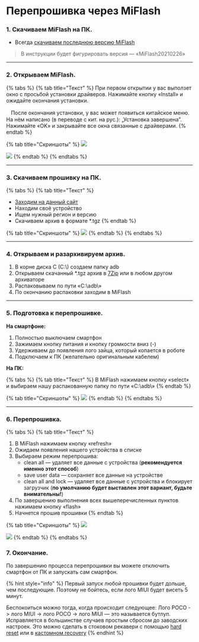 # Перепрошивка через MiFlash

### **1. Скачиваем MiFlash на ПК.**

* Всегда [скачиваем последнюю версию MiFlash](https://xiaomiflashtool.com)

> В инструкции будет фигурировать версия — «MiFlash20210226»

***

### **2. Открываем MiFlash.**

{% tabs %}
{% tab title="Текст" %}
При первом открытии у вас выползет окно с просьбой установки драйверов. Нажимайте кнопку «Install» и ожидайте окончания установки.



ᅠПосле окончания установки, у вас может появиться китайское меню. На нём написано (в переводе с кит. на рус.): „Установка завершена”. Нажимайте «OK» и закрывайте все окна связанные с драйверами.
{% endtab %}

{% tab title="Скриншоты" %}
![](https://telegra.ph/file/07089913ee9b76c105c29.jpg)

![](https://telegra.ph/file/85bdb820f421b094170b0.jpg)
{% endtab %}
{% endtabs %}

***

### **3. Скачиваем прошивку на ПК.**

{% tabs %}
{% tab title="Текст" %}
* [Заходим на данный сайт](https://mirom.ezbox.idv.tw/en/phone/)
* Находим своё устройство
* Ищем нужный регион и версию
* Скачиваем архив в формате \*.tgz
{% endtab %}

{% tab title="Скриншоты" %}
![](https://telegra.ph/file/080b49f87cb796f35b5fb.jpg)
{% endtab %}
{% endtabs %}

***

### **4. Открываем и разархивируем архив.**

1. В корне диска C (C:\\) создаем папку adb
2. Открываем скачанный \*.tgz архив в [7Zip](https://www.7-zip.org) или в любом другом архиваторе
3. Распаковываем по пути «C:\adb\»
4. По окончанию распаковки заходим в MiFlash

***

### **5. Подготовка к перепрошивке.**

**На смартфоне:**

1. Полностью выключаем смартфон
2. Зажимаем кнопку питания и кнопку громкости вниз (-)
3. Удерживаем до появления лого зайца, который копается в роботе
4. Подключаем к ПК (желательно оригинальным кабелем)

**На ПК:**

{% tabs %}
{% tab title="Текст" %}
В MiFlash нажимаем кнопку «select» и выбираем нашу распакованную папку по пути «C:\adb\»
{% endtab %}

{% tab title="Скриншоты" %}
![](https://telegra.ph/file/f7720663d2fff3c4d7237.jpg)
{% endtab %}
{% endtabs %}

***

### **6. Перепрошивка.**

{% tabs %}
{% tab title="Текст" %}


1. В MiFlash нажимаем кнопку «refresh»
2. Ожидаем появления нашего устройства в списке
3. Выбираем режим перепрошива:
   * clean all — удаляет все данные с устройства (**рекомендуется именно этот способ**)
   * save user data — сохраняет все данные на устройстве
   * clean all and lock — удаляет все данные с устройства и блокирует загрузчик (**по умолчанию будет выставлен этот вариант, будьте внимательны!**)
4. По завершению выполнения всех вышеперечисленных пунктов нажимаем кнопку «flash»
5. Начнется прошив прошивки
{% endtab %}

{% tab title="Скриншоты" %}
![](https://telegra.ph/file/e33a42f6a1f29058c50ed.jpg)

![](https://telegra.ph/file/e1170644bb3b6060503b0.jpg)
{% endtab %}
{% endtabs %}



### **7. Окончание.**

По завершению процесса перепрошивки вы можете отключить смартфон от ПК и запускать сам смартфон.&#x20;

{% hint style="info" %}
Первый запуск любой прошивки будет дольше, чем последующие. Поэтому не бойтесь, если лого MIUI будет висеть 5 минут.

Беспокоиться можно тогда, когда происходит следующее: Лого POCO -> лого MIUI -> лого POCO -> лого MIUI — это называется бутлуп. Исправляется в большинстве случаев простым сбросом до заводских настроек. Это можно сделать в стоковом рекавери с помощью [hard reset](hard-reset.md) или в [кастомном recovery](../info/nav-twrp.md#razdel-ochistka)
{% endhint %}

